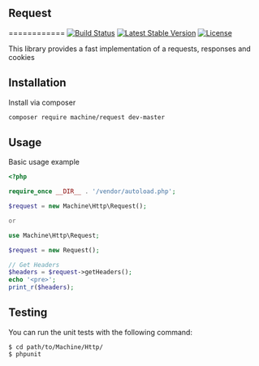 ## Request
============
[![Build Status](https://travis-ci.org/cengizhancaliskan/Request.svg)](https://travis-ci.org/cengizhancaliskan/Request)
[![Latest Stable Version](https://poser.pugx.org/machine/request/v/stable.svg)](https://packagist.org/packages/machine/request)
[![License](https://poser.pugx.org/machine/request/license.svg)](https://packagist.org/packages/machine/request)

This library provides a fast implementation of a requests, responses and cookies

Installation
------------
Install via composer

```sh
composer require machine/request dev-master
```

Usage
-----
Basic usage example

~~~PHP
<?php

require_once __DIR__ . '/vendor/autoload.php';

$request = new Machine\Http\Request();

or

use Machine\Http\Request;

$request = new Request();

// Get Headers
$headers = $request->getHeaders();
echo '<pre>';
print_r($headers);
~~~

Testing
-----
You can run the unit tests with the following command:

    $ cd path/to/Machine/Http/
    $ phpunit

